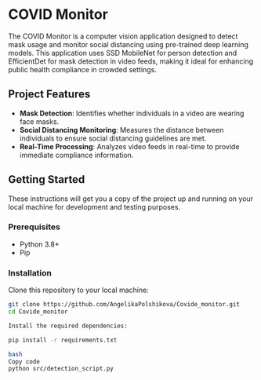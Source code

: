 # COVID Monitor

The COVID Monitor is a computer vision application designed to detect mask usage and monitor social distancing using pre-trained deep learning models. This application uses SSD MobileNet for person detection and EfficientDet for mask detection in video feeds, making it ideal for enhancing public health compliance in crowded settings.

## Project Features
- **Mask Detection**: Identifies whether individuals in a video are wearing face masks.
- **Social Distancing Monitoring**: Measures the distance between individuals to ensure social distancing guidelines are met.
- **Real-Time Processing**: Analyzes video feeds in real-time to provide immediate compliance information.

## Getting Started
These instructions will get you a copy of the project up and running on your local machine for development and testing purposes.

### Prerequisites
- Python 3.8+
- Pip

### Installation
Clone this repository to your local machine:

```bash
git clone https://github.com/AngelikaPolshikova/Covide_monitor.git
cd Covide_monitor

Install the required dependencies:

pip install -r requirements.txt

bash
Copy code
python src/detection_script.py

